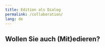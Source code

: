 ```yaml
---
title: Edition als Dialog 
permalink: /collaboration/
lang: de
---
```


## Wollen Sie auch (Mit)edieren?
